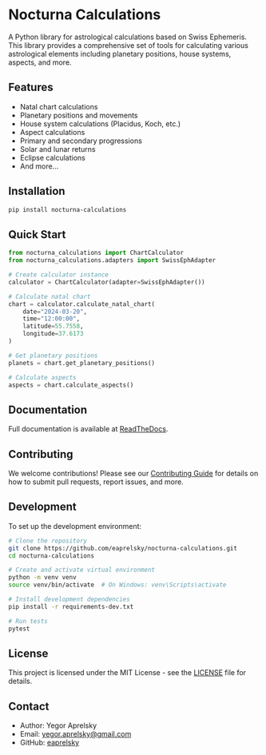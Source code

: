 # Nocturna Calculations

A Python library for astrological calculations based on Swiss Ephemeris. This library provides a comprehensive set of tools for calculating various astrological elements including planetary positions, house systems, aspects, and more.

## Features

- Natal chart calculations
- Planetary positions and movements
- House system calculations (Placidus, Koch, etc.)
- Aspect calculations
- Primary and secondary progressions
- Solar and lunar returns
- Eclipse calculations
- And more...

## Installation

```bash
pip install nocturna-calculations
```

## Quick Start

```python
from nocturna_calculations import ChartCalculator
from nocturna_calculations.adapters import SwissEphAdapter

# Create calculator instance
calculator = ChartCalculator(adapter=SwissEphAdapter())

# Calculate natal chart
chart = calculator.calculate_natal_chart(
    date="2024-03-20",
    time="12:00:00",
    latitude=55.7558,
    longitude=37.6173
)

# Get planetary positions
planets = chart.get_planetary_positions()

# Calculate aspects
aspects = chart.calculate_aspects()
```

## Documentation

Full documentation is available at [ReadTheDocs](https://nocturna-calculations.readthedocs.io/).

## Contributing

We welcome contributions! Please see our [Contributing Guide](CONTRIBUTING.md) for details on how to submit pull requests, report issues, and more.

## Development

To set up the development environment:

```bash
# Clone the repository
git clone https://github.com/eaprelsky/nocturna-calculations.git
cd nocturna-calculations

# Create and activate virtual environment
python -m venv venv
source venv/bin/activate  # On Windows: venv\Scripts\activate

# Install development dependencies
pip install -r requirements-dev.txt

# Run tests
pytest
```

## License

This project is licensed under the MIT License - see the [LICENSE](LICENSE) file for details.

## Contact

- Author: Yegor Aprelsky
- Email: yegor.aprelsky@gmail.com
- GitHub: [eaprelsky](https://github.com/eaprelsky) 